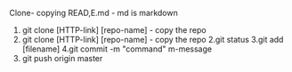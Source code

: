Clone- copying
READ,E.md - md is markdown
1. git clone [HTTP-link] [repo-name] - copy the repo
1. git clone [HTTP-link] [repo-name] - copy the repo
2.git status 
3.git add [filename]
4.git commit -m "command"                 m-message
5. git push origin master

